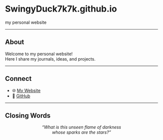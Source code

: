 # SwingyDuck7k7k.github.io
my personal website

---

## About
Welcome to my personal website!  
Here I share my journals, ideas, and projects.

---

## Connect
- 🌐 [My Website](https://SwingyDuck7k7k.github.io)  
- 🐙 [GitHub](https://github.com/SwingyDuck7k7k)

---

## Closing Words

<div align="center">

*“What is this unseen flame of darkness  
whose sparks are the stars?”*

</div>

